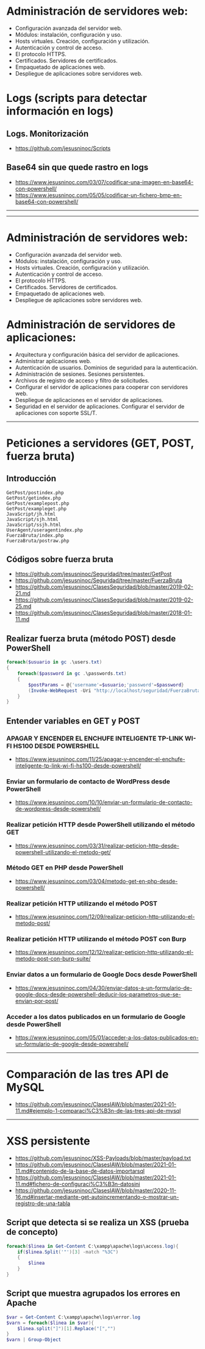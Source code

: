 # Administración de servidores web:
- Configuración avanzada del servidor web.
- Módulos: instalación, configuración y uso.
- Hosts virtuales. Creación, configuración y utilización.
- Autenticación y control de acceso.
- El protocolo HTTPS.
- Certificados. Servidores de certificados.
- Empaquetado de aplicaciones web.
- Despliegue de aplicaciones sobre servidores web.

# Logs (scripts para detectar información en logs)

## Logs. Monitorización
- https://github.com/jesusninoc/Scripts

## Base64 sin que quede rastro en logs
* https://www.jesusninoc.com/03/07/codificar-una-imagen-en-base64-con-powershell/
* https://www.jesusninoc.com/05/05/codificar-un-fichero-bmp-en-base64-con-powershell/

---------------
---------------

# Administración de servidores web:
- Configuración avanzada del servidor web.
- Módulos: instalación, configuración y uso.
- Hosts virtuales. Creación, configuración y utilización.
- Autenticación y control de acceso.
- El protocolo HTTPS.
- Certificados. Servidores de certificados.
- Empaquetado de aplicaciones web.
- Despliegue de aplicaciones sobre servidores web.

# Administración de servidores de aplicaciones:
- Arquitectura y configuración básica del servidor de aplicaciones.
- Administrar aplicaciones web.
- Autenticación de usuarios. Dominios de seguridad para la autenticación.
- Administración de sesiones. Sesiones persistentes.
- Archivos de registro de acceso y filtro de solicitudes.
- Configurar el servidor de aplicaciones para cooperar con servidores web.
- Despliegue de aplicaciones en el servidor de aplicaciones.
- Seguridad en el servidor de aplicaciones. Configurar el servidor de aplicaciones con soporte SSL/T.

---------------

# Peticiones a servidores (GET, POST, fuerza bruta)

## Introducción
```
GetPost/postindex.php
GetPost/getindex.php
GetPost/examplepost.php
GetPost/exampleget.php
JavaScript/jh.html
JavaScript/sjh.html
JavaScript/ssjh.html
UserAgent/useragentindex.php
FuerzaBruta/index.php
FuerzaBruta/postraw.php
```

## Códigos sobre fuerza bruta
* https://github.com/jesusninoc/Seguridad/tree/master/GetPost
* https://github.com/jesusninoc/Seguridad/tree/master/FuerzaBruta
* https://github.com/jesusninoc/ClasesSeguridad/blob/master/2019-02-21.md
* https://github.com/jesusninoc/ClasesSeguridad/blob/master/2019-02-25.md
* https://github.com/jesusninoc/ClasesSeguridad/blob/master/2018-01-11.md

## Realizar fuerza bruta (método POST) desde PowerShell
```PowerShell
foreach($usuario in gc .\users.txt)
{
    foreach($password in gc .\passwords.txt)
    {
        $postParams = @{'username'=$usuario;'password'=$password}
        (Invoke-WebRequest -Uri "http://localhost/seguridad/FuerzaBruta/postraw.php" -Method POST -Body $postParams).content + " " + $usuario + " " + $password
    }
}
```

## Entender variables en GET y POST

### APAGAR Y ENCENDER EL ENCHUFE INTELIGENTE TP-LINK WI-FI HS100 DESDE POWERSHELL
* https://www.jesusninoc.com/11/25/apagar-y-encender-el-enchufe-inteligente-tp-link-wi-fi-hs100-desde-powershell/

### Enviar un formulario de contacto de WordPress desde PowerShell
* https://www.jesusninoc.com/10/10/enviar-un-formulario-de-contacto-de-wordpress-desde-powershell/

### Realizar petición HTTP desde PowerShell utilizando el método GET
* https://www.jesusninoc.com/03/31/realizar-peticion-http-desde-powershell-utilizando-el-metodo-get/

### Método GET en PHP desde PowerShell
* https://www.jesusninoc.com/03/04/metodo-get-en-php-desde-powershell/

### Realizar petición HTTP utilizando el método POST
* https://www.jesusninoc.com/12/09/realizar-peticion-http-utilizando-el-metodo-post/

### Realizar petición HTTP utilizando el método POST con Burp
* https://www.jesusninoc.com/12/12/realizar-peticion-http-utilizando-el-metodo-post-con-burp-suite/

### Enviar datos a un formulario de Google Docs desde PowerShell
* https://www.jesusninoc.com/04/30/enviar-datos-a-un-formulario-de-google-docs-desde-powershell-deducir-los-parametros-que-se-envian-por-post/

### Acceder a los datos publicados en un formulario de Google desde PowerShell
* https://www.jesusninoc.com/05/01/acceder-a-los-datos-publicados-en-un-formulario-de-google-desde-powershell/

---------------

# Comparación de las tres API de MySQL
* https://github.com/jesusninoc/ClasesIAW/blob/master/2021-01-11.md#ejemplo-1-comparaci%C3%B3n-de-las-tres-api-de-mysql

---------------

# XSS persistente
* https://github.com/jesusninoc/XSS-Payloads/blob/master/payload.txt
* https://github.com/jesusninoc/ClasesIAW/blob/master/2021-01-11.md#contenido-de-la-base-de-datos-importarsql
* https://github.com/jesusninoc/ClasesIAW/blob/master/2021-01-11.md#fichero-de-configuraci%C3%B3n-datosini
* https://github.com/jesusninoc/ClasesIAW/blob/master/2020-11-16.md#insertar-mediante-get-autoincrementando-o-mostrar-un-registro-de-una-tabla

## Script que detecta si se realiza un XSS (prueba de concepto)
```PowerShell
foreach($linea in Get-Content C:\xampp\apache\logs\access.log){
    if($linea.Split('"')[3] -match "%3C")
    {
        $linea
    }
}
```

## Script que muestra agrupados los errores en Apache
```PowerShell
$var = Get-Content C:\xampp\apache\logs\error.log
$varn = foreach($linea in $var){
    $linea.split("]")[1].Replace("[","")
}
$varn | Group-Object
```
